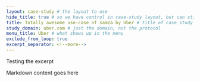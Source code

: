 ```yaml
---
layout: case-study # the layout to use
hide_title: true # so we have control in case-study layout, but can still use page
title: Totally awesome use-case of samza by Uber # title of case study page
study_domain: uber.com # just the domain, not the protocol
menu_title: Uber # what shows up in the menu
exclude_from_loop: true
excerpt_separator: <!--more-->
---
```

<!--
   Licensed to the Apache Software Foundation (ASF) under one or more
   contributor license agreements.  See the NOTICE file distributed with
   this work for additional information regarding copyright ownership.
   The ASF licenses this file to You under the Apache License, Version 2.0
   (the "License"); you may not use this file except in compliance with
   the License.  You may obtain a copy of the License at

       http://www.apache.org/licenses/LICENSE-2.0

   Unless required by applicable law or agreed to in writing, software
   distributed under the License is distributed on an "AS IS" BASIS,
   WITHOUT WARRANTIES OR CONDITIONS OF ANY KIND, either express or implied.
   See the License for the specific language governing permissions and
   limitations under the License.
-->

Testing the excerpt

<!--more-->

Markdown content goes here